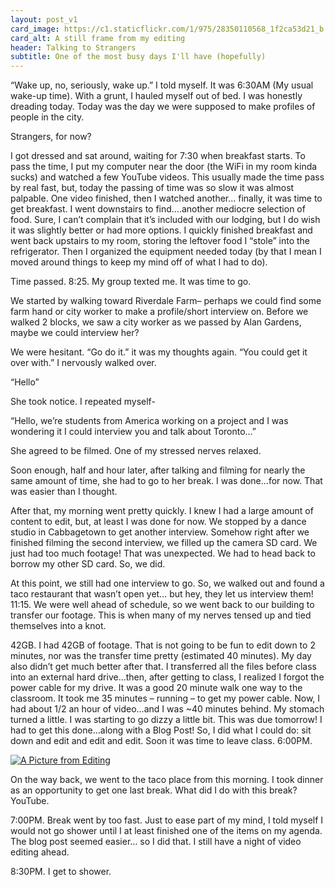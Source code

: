 ```yaml
---
layout: post_v1
card_image: https://c1.staticflickr.com/1/975/28350110568_1f2ca53d21_b.jpg
card_alt: A still frame from my editing
header: Talking to Strangers
subtitle: One of the most busy days I'll have (hopefully)
---
```


“Wake up, no, seriously, wake up.” I told myself. It was 6:30AM (My usual wake-up time). With a grunt, I hauled myself out of bed. I was honestly dreading today. Today was the day we were supposed to make profiles of people in the city.

Strangers, for now?

I got dressed and sat around, waiting for 7:30 when breakfast starts. To pass the time, I put my computer near the door (the WiFi in my room kinda sucks) and watched a few YouTube videos. This usually made the time pass by real fast, but, today the passing of time was so slow it was almost palpable. One video finished, then I watched another… finally, it was time to get breakfast. I went downstairs to find….another mediocre selection of food. Sure, I can’t complain that it’s included with our lodging, but I do wish it was slightly better or had more options. I quickly finished breakfast and went back upstairs to my room, storing the leftover food I “stole” into the refrigerator. Then I organized the equipment needed today (by that I mean I moved around things to keep my mind off of what I had to do).

Time passed. 8:25. My group texted me. It was time to go.

We started by walking toward Riverdale Farm– perhaps we could find some farm hand or city worker to make a profile/short interview on. Before we walked 2 blocks, we saw a city worker as we passed by Alan Gardens, maybe we could interview her?

We were hesitant. “Go do it.” it was my thoughts again. “You could get it over with.” I nervously walked over.

“Hello”

She took notice. I repeated myself-

“Hello, we’re students from America working on a project and I was wondering it I could interview you and talk about Toronto…”

She agreed to be filmed. One of my stressed nerves relaxed.

Soon enough, half and hour later, after talking and filming for nearly the same amount of time, she had to go to her break. I was done…for now. That was easier than I thought.

After that, my morning went pretty quickly. I knew I had a large amount of content to edit, but, at least I was done for now. We stopped by a dance studio in Cabbagetown to get another interview. Somehow right after we finished filming the second interview, we filled up the camera SD card. We just had too much footage! That was unexpected. We had to head back to borrow my other SD card. So, we did.

At this point, we still had one interview to go. So, we walked out and found a taco restaurant that wasn’t open yet… but hey, they let us interview them! 11:15. We were well ahead of schedule, so we went back to our building to transfer our footage. This is when many of my nerves tensed up and tied themselves into a knot.

42GB. I had 42GB of footage. That is not going to be fun to edit down to 2 minutes, nor was the transfer time pretty (estimated 40 minutes). My day also didn’t get much better after that. I transferred all the files before class into an external hard drive…then, after getting to class, I realized I forgot the power cable for my drive. It was a good 20 minute walk one way to the classroom. It took me 35 minutes – running – to get my power cable. Now, I had about 1/2 an hour of video…and I was ~40 minutes behind. My stomach turned a little. I was starting to go dizzy a little bit. This was due tomorrow! I had to get this done…along with a Blog Post! So, I did what I could do: sit down and edit and edit and edit. Soon it was time to leave class. 6:00PM.

<a href="https://c1.staticflickr.com/1/981/27351911917_d53942b7c9_k.jpg" target="_blank"><img src="https://c1.staticflickr.com/1/981/27351911917_d53942b7c9_k.jpg" alt="A Picture from Editing" class="gallerypic" style="max-width: 100%; max-height: none; margin: 0 auto"></a>

On the way back, we went to the taco place from this morning. I took dinner as an opportunity to get one last break. What did I do with this break? YouTube.

7:00PM. Break went by too fast. Just to ease part of my mind, I told myself I would not go shower until I at least finished one of the items on my agenda. The blog post seemed easier… so I did that. I still have a night of video editing ahead.

8:30PM. I get to shower.
